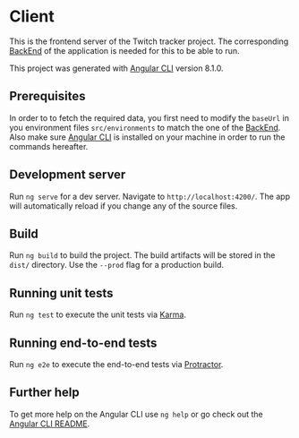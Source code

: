 # Client

This is the frontend server of the Twitch tracker project.
The corresponding [BackEnd](https://github.com/ThomasProust/twitch-backend.git) of the application is needed for this to be able to run.

This project was generated with [Angular CLI](https://github.com/angular/angular-cli) version 8.1.0.

## Prerequisites

In order to to fetch the required data, you first need to modify the `baseUrl` in you environment files `src/environments` to match the one of the [BackEnd](http://github.com/ThomasProust/twitch-backend,git). Also make sure [Angular CLI](https://github.com/angular/angular-cli) is installed on your machine in order to run the commands hereafter.

## Development server

Run `ng serve` for a dev server. Navigate to `http://localhost:4200/`. The app will automatically reload if you change any of the source files.

## Build

Run `ng build` to build the project. The build artifacts will be stored in the `dist/` directory. Use the `--prod` flag for a production build.

## Running unit tests

Run `ng test` to execute the unit tests via [Karma](https://karma-runner.github.io).

## Running end-to-end tests

Run `ng e2e` to execute the end-to-end tests via [Protractor](http://www.protractortest.org/).

## Further help

To get more help on the Angular CLI use `ng help` or go check out the [Angular CLI README](https://github.com/angular/angular-cli/blob/master/README.md).
